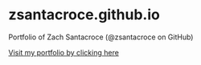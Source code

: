 # zsantacroce.github.io
Portfolio of Zach Santacroce (@zsantacroce on GitHub)

[Visit my portfolio by clicking here](https://zsantacroce.github.io)
